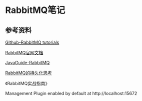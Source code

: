 # RabbitMQ笔记

## 参考资料

[Github-RabbitMQ tutorials](https://github.com/rabbitmq/rabbitmq-tutorials)

[RabbitMQ官网文档](https://www.rabbitmq.com/documentation.html)

[JavaGuide-RabbitMQ](https://javaguide.cn/high-performance/message-queue/rabbitmq-questions.html)

[RabbitMQ的持久化思考](https://www.jianshu.com/p/84b3e5d9f8f8)

《RabbitMQ实战指南》

Management Plugin enabled by default at http://localhost:15672

